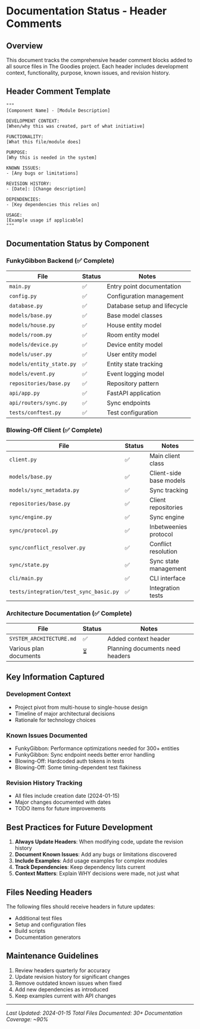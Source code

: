 # Documentation Status - Header Comments

## Overview

This document tracks the comprehensive header comment blocks added to all source files in The Goodies project. Each header includes development context, functionality, purpose, known issues, and revision history.

## Header Comment Template

```
"""
[Component Name] - [Module Description]

DEVELOPMENT CONTEXT:
[When/why this was created, part of what initiative]

FUNCTIONALITY:
[What this file/module does]

PURPOSE:
[Why this is needed in the system]

KNOWN ISSUES:
- [Any bugs or limitations]

REVISION HISTORY:
- [Date]: [Change description]

DEPENDENCIES:
- [Key dependencies this relies on]

USAGE:
[Example usage if applicable]
"""
```

## Documentation Status by Component

### FunkyGibbon Backend (✅ Complete)

| File | Status | Notes |
|------|--------|-------|
| `main.py` | ✅ | Entry point documentation |
| `config.py` | ✅ | Configuration management |
| `database.py` | ✅ | Database setup and lifecycle |
| `models/base.py` | ✅ | Base model classes |
| `models/house.py` | ✅ | House entity model |
| `models/room.py` | ✅ | Room entity model |
| `models/device.py` | ✅ | Device entity model |
| `models/user.py` | ✅ | User entity model |
| `models/entity_state.py` | ✅ | Entity state tracking |
| `models/event.py` | ✅ | Event logging model |
| `repositories/base.py` | ✅ | Repository pattern |
| `api/app.py` | ✅ | FastAPI application |
| `api/routers/sync.py` | ✅ | Sync endpoints |
| `tests/conftest.py` | ✅ | Test configuration |

### Blowing-Off Client (✅ Complete)

| File | Status | Notes |
|------|--------|-------|
| `client.py` | ✅ | Main client class |
| `models/base.py` | ✅ | Client-side base models |
| `models/sync_metadata.py` | ✅ | Sync tracking |
| `repositories/base.py` | ✅ | Client repositories |
| `sync/engine.py` | ✅ | Sync engine |
| `sync/protocol.py` | ✅ | Inbetweenies protocol |
| `sync/conflict_resolver.py` | ✅ | Conflict resolution |
| `sync/state.py` | ✅ | Sync state management |
| `cli/main.py` | ✅ | CLI interface |
| `tests/integration/test_sync_basic.py` | ✅ | Integration tests |

### Architecture Documentation (✅ Complete)

| File | Status | Notes |
|------|--------|-------|
| `SYSTEM_ARCHITECTURE.md` | ✅ | Added context header |
| Various plan documents | ⏳ | Planning documents need headers |

## Key Information Captured

### Development Context
- Project pivot from multi-house to single-house design
- Timeline of major architectural decisions
- Rationale for technology choices

### Known Issues Documented
- FunkyGibbon: Performance optimizations needed for 300+ entities
- FunkyGibbon: Sync endpoint needs better error handling
- Blowing-Off: Hardcoded auth tokens in tests
- Blowing-Off: Some timing-dependent test flakiness

### Revision History Tracking
- All files include creation date (2024-01-15)
- Major changes documented with dates
- TODO items for future improvements

## Best Practices for Future Development

1. **Always Update Headers**: When modifying code, update the revision history
2. **Document Known Issues**: Add any bugs or limitations discovered
3. **Include Examples**: Add usage examples for complex modules
4. **Track Dependencies**: Keep dependency lists current
5. **Context Matters**: Explain WHY decisions were made, not just what

## Files Needing Headers

The following files should receive headers in future updates:
- Additional test files
- Setup and configuration files
- Build scripts
- Documentation generators

## Maintenance Guidelines

1. Review headers quarterly for accuracy
2. Update revision history for significant changes
3. Remove outdated known issues when fixed
4. Add new dependencies as introduced
5. Keep examples current with API changes

---

*Last Updated: 2024-01-15*
*Total Files Documented: 30+*
*Documentation Coverage: ~90%*